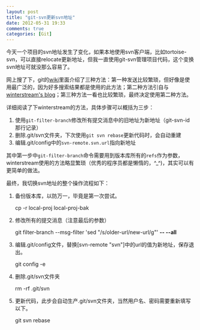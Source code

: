 ```yaml
---
layout: post
title: "git-svn更新svn地址"
date: 2012-05-31 19:33
comments: true
categories: [Git]
---
```

今天一个项目的svn地址发生了变化，如果本地使用svn客户端，比如tortoise-svn，可以直接relocate更新地址，但我一直使用git-svn管理项目代码，这个变换svn地址可就没那么容易了。

网上搜了下，git的[wiki][1]里面介绍了三种方法：第一种发送比较繁琐，但好像是使用最广泛的，因为好多搜索结果都是使用的此方法；第二种方法引自与[winterstream's blog][2]；第三种方法一看也比较繁琐，最终决定使用第二种方法。

详细阅读了下winterstream的方法，具体步骤可以概括为三步：

1. 使用`git-filter-branch`修改所有提交消息中的旧地址为新地址（git-svn-id那行记录）
2. 删除.git/svn文件夹，下次使用`git svn rebase`更新代码时，会自动重建
3. 编辑.git/config中的`svn-remote.svn.url`指向新地址

其中第一步中`git-filter-branch`命令需要用到版本库所有的`refs`作为参数，winterstream使用的方法略显繁琐（优秀的程序员都是懒惰的，^_^)，其实可以有更简单的做法。

最终，我切换svn地址的整个操作流程如下：

1. 备份版本库，以防万一，毕竟是第一次尝试。

    cp -r local-proj local-proj-bak

2. 修改所有的提交消息（注意最后的参数）

    git filter-branch --msg-filter 'sed "/s/older-url/new-url/g"' **-- --all**

3. 编辑.git/config文件，替换[svn-remote "svn"]中的url的值为新地址，保存退出。

    git config -e

4. 删除.git/svn文件夹

    rm -rf .git/svn

5. 更新代码，此步会自动生产.git/svn文件夹，当然用户名、密码需要重新填写以下。

    git svn rebase

[1]: https://git.wiki.kernel.org/index.php/GitSvnSwitch
[2]: http://translate.org.za/blogs/wynand/en/content/changing-your-svn-repository-address-git-svn-setup